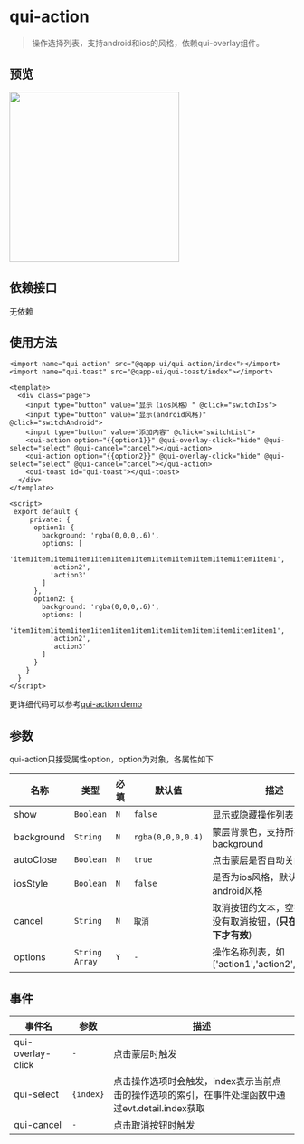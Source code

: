 # qui-action

> 操作选择列表，支持android和ios的风格，依赖qui-overlay组件。

## 预览
<img src="https://qapp-ui.github.io/qapp-ui/docs/assets/qui-action.gif" width="300"/>

## 依赖接口

无依赖

## 使用方法

```ux
<import name="qui-action" src="@qapp-ui/qui-action/index"></import>
<import name="qui-toast" src="@qapp-ui/qui-toast/index"></import>

<template>
  <div class="page">
    <input type="button" value="显示（ios风格）" @click="switchIos">
    <input type="button" value="显示(android风格)" @click="switchAndroid">
    <input type="button" value="添加内容" @click="switchList">
    <qui-action option="{{option1}}" @qui-overlay-click="hide" @qui-select="select" @qui-cancel="cancel"></qui-action>
    <qui-action option="{{option2}}" @qui-overlay-click="hide" @qui-select="select" @qui-cancel="cancel"></qui-action>
    <qui-toast id="qui-toast"></qui-toast>
  </div>
</template>

<script>
 export default {
     private: {
      option1: {
        background: 'rgba(0,0,0,.6)',
        options: [
          'item1item1item1item1item1item1item1item1item1item1item1item1item1',
          'action2',
          'action3'
        ]
      },
      option2: {
        background: 'rgba(0,0,0,.6)',
        options: [
          'item1item1item1item1item1item1item1item1item1item1item1item1item1',
          'action2',
          'action3'
        ]
      }
    }
  }
</script>
```

更详细代码可以参考[qui-action demo](https://github.com/qapp-ui/qapp-ui/blob/master/src/Action/index.ux)

## 参数

qui-action只接受属性option，option为对象，各属性如下

| 名称 | 类型 | 必填 | 默认值 | 描述 |
|-------|-----|-----|-----|-----|
| show | `Boolean`| `N`| `false`| 显示或隐藏操作列表 |
| background| `String`| `N` | `rgba(0,0,0,0.4)`| 蒙层背景色，支持所有合法background |
| autoClose| `Boolean`| `N` | `true`| 点击蒙层是否自动关闭 |
| iosStyle| `Boolean`| `N` | `false`| 是否为ios风格，默认为android风格 |
| cancel| `String`| `N` | `取消`| 取消按钮的文本，空字符串则没有取消按钮，(**只在ios风格下才有效**) |
| options| `String Array`| `Y`| `-`| 操作名称列表，如['action1','action2','action3'] |

## 事件

| 事件名 | 参数 | 描述 |
|-------|-----|-----|
|qui-overlay-click | `-` | 点击蒙层时触发 |
|qui-select | `{index}` | 点击操作选项时会触发，index表示当前点击的操作选项的索引，在事件处理函数中通过evt.detail.index获取 |
|qui-cancel | `-` | 点击取消按钮时触发 |
